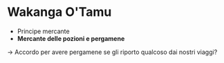 # Wakanga  O'Tamu
- Principe mercante
- **Mercante delle pozioni e pergamene**

-> Accordo per avere pergamene se gli riporto qualcoso dai nostri viaggi?